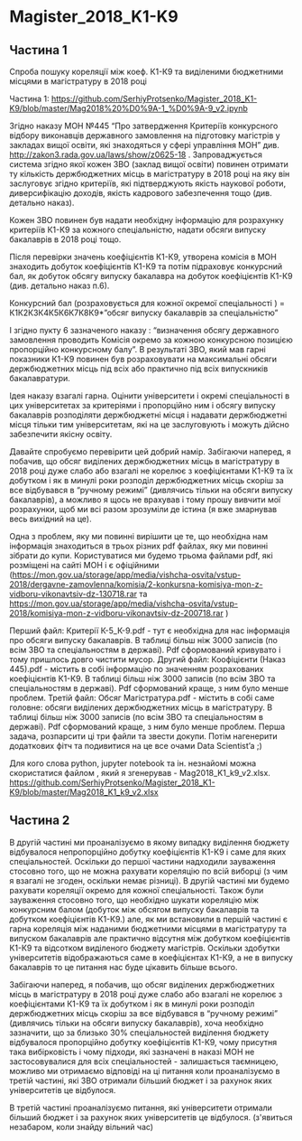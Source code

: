 # Magister_2018_K1-K9
## Частина 1

Спроба пошуку кореляції між коеф. К1-К9 та виділеними бюджетними місцями в магістратуру в 2018 році

Частина 1: https://github.com/SerhiyProtsenko/Magister_2018_K1-K9/blob/master/Mag2018%20%D0%9A-1_%D0%9A-9_v2.ipynb

Згідно наказу МОН №445 “Про затвердження Критеріїв конкурсного відбору виконавців державного замовлення на підготовку магістрів у закладах вищої освіти, які знаходяться у сфері управління МОН” див. http://zakon3.rada.gov.ua/laws/show/z0625-18 . Запроваджується система згідно якої кожен ЗВО (заклад вищої освіти) повинен отримати ту кількість держбюджетних місць в магістратуру в 2018 році на яку він заслуговує згідно критеріїв, які підтверджують якість наукової роботи, диверсифікацію доходів, якість кадрового забезпечення тощо (див. детально наказ).

Кожен ЗВО повинен був надати необхідну інформацію для розрахунку критеріїв К1-К9 за кожного спеціальністю, надати обсяги випуску бакалаврів в 2018 році тощо.

Після перевірки значень коефіцієнтів К1-К9, утворена комісія в МОН знаходить добуток коефіцієнтів К1-К9 та потім підраховує конкурсний бал, як добуток обсягу випуску бакалавра на добуток коефіцієнтів К1-К9 (див. детально наказ п.6).

Конкурсний бал (розраховується для кожної окремої спеціальності ) = К1К2К3К4К5К6К7К8К9*”обсяг випуску бакалаврів за спеціальністю”

І згідно пукту 6 зазначеного наказу : “визначення обсягу державного замовлення проводить Комісія окремо за кожною конкурсною позицією пропорційно конкурсному балу”. В результаті ЗВО, який мав гарні показники К1-К9 повинен був розраховувати на максимальні обсяги держбюджетних місць під всіх або практично під всіх випускників бакалавратури.

Ідея наказу взагалі гарна. Оцінити університети і окремі спеціальності в цих університетах за критеріями і пропорційно ним і обсягу випуску бакалаврів розподіляти держбюджетні місця і надавати держбюджетні місця тільки тим університетам, які на це заслуговують і можуть дійсно забезпечити якісну освіту.

Давайте спробуємо перевірити цей добрий намір. Забігаючи наперед, я побачив, що обсяг виділених держбюджетних місць в магістратуру в 2018 році дуже слабо або взагалі не корелює з коефіцієнтами К1-К9 та їх добутком і як в минулі роки розподіл держбюджетних місць скоріш за все відбувався в “ручному режимі” (дивлячись тільки на обсяги випуску бакалаврів), а можливо я щось не врахував і тому прошу вивчити мої розрахунки, щоб ми всі разом зрозуміли де істина (я вже змарнував весь вихідний на це).

Одна з проблем, яку ми повинні вирішити це те, що необхідна нам інформація знаходиться в трьох різних pdf файлах, яку ми повинні зібрати до купи. Користуватися ми будемо трьома файлами pdf, які розміщені на сайті МОН і є офіційними (https://mon.gov.ua/storage/app/media/vishcha-osvita/vstup-2018/dergavne-zamovlenna/komisia/2-konkursna-komisiya-mon-z-vidboru-vikonavtsiv-dz-130718.rar та https://mon.gov.ua/storage/app/media/vishcha-osvita/vstup-2018/komisiya-mon-z-vidboru-vikonavtsiv-dz-200718.rar )

Перший файл: Критерії К-5_К-9.pdf - тут є необхідна для нас інформація про обсяги випуску бакалаврів. В таблиці більш ніж 3000 записів (по всім ЗВО та спеціальностям в державі). Pdf сформований кривувато і тому пришлось довго чистити мусор.
Другий файл: Коофіцієнти (Наказ 445).pdf - містить в собі інформацію по значенням розрахованих коефіцієнтів К1-К9. В таблиці більш ніж 3000 записів (по всім ЗВО та спеціальностям в державі). Pdf сформований краще, з ним було менше проблем.
Третій файл: Обсяг Магістратура.pdf - містить в собі саме головне: обсяги виділених держбюджетних місць в магістратуру. В таблиці більш ніж 3000 записів (по всім ЗВО та спеціальностям в державі). Pdf сформований краще, з ним було менше проблем.
Перша задача, розпарсити ці три файли та звести докупи. Потім нагенерити додаткових фітч та подивитися на це все очами Data Scientist’a ;)

Для кого слова python, jupyter notebook та ін. незнайомі можна скористатися файлом , який я згенерував - Mag2018_K1_k9_v2.xlsx. https://github.com/SerhiyProtsenko/Magister_2018_K1-K9/blob/master/Mag2018_K1_k9_v2.xlsx

## Частина 2


В другій частині ми проаналізуємо в якому випадку виділення бюджету відбувалося непропорційно добутку коефіцієнтів К1-К9 і саме для яких спеціальностей. Оскільки до першої частини надходили зауваження стосовно того, що не можна рахувати кореляцію по всій виборці (з чим я взагалі не згоден, оскільки немає різниці). В другій частині ми будемо рахувати кореляції окремо для кожної спеціальності. Також були зауваження стосовно того, що необхідно шукати кореляцію між конкурсним балом (добуток між обсягом випуску бакалаврів та добутком коефіцієнтів К1-К9.) але, як ми встановили в першій частині є гарна кореляція між наданими бюджетними місцями в магістратуру та випуском бакалаврів але практично відсутня між добутком коефіцієнтів К1-К9 та відсотком виділеного бюджету магістрів. Оскільки здобутки університетів відображаються саме в коефіцієнтах К1-К9, а не в випуску бакалаврів то це питання нас буде цікавить більше всього.

Забігаючи наперед, я побачив, що обсяг виділених держбюджетних місць в магістратуру в 2018 році дуже слабо або взагалі не корелює з коефіцієнтами К1-К9 та їх добутком і як в минулі роки розподіл держбюджетних місць скоріш за все відбувався в “ручному режимі” (дивлячись тільки на обсяги випуску бакалаврів), хоча необхідно зазначити, що за близько 30% спеціальностей виділення бюджету відбувалося пропорційно добутку коефіцієнтів К1-К9, чому присутня така вибірковість і чому підходи, які зазначені в наказі МОН не застосовувалися для всіх спеціальностей - залишається таємницею, можливо ми отримаємо відповіді на ці питання коли проаналізуємо в третій частині, які ЗВО отримали більший бюджет і за рахунок яких університетів це відбулося.

В третій частині проаналізуємо питання, які університети отримали більший бюджет і за рахунок яких університетів це відбулося. (з'явиться незабаром, коли знайду вільний час)

